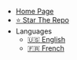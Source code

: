 - [Home Page](/)
- [⭐ Star The Repo](https://github.com/open-sauced/intro)
- Languages
  - [:us: English ](/)
  - [:fr: French ](/translations/fr/)
